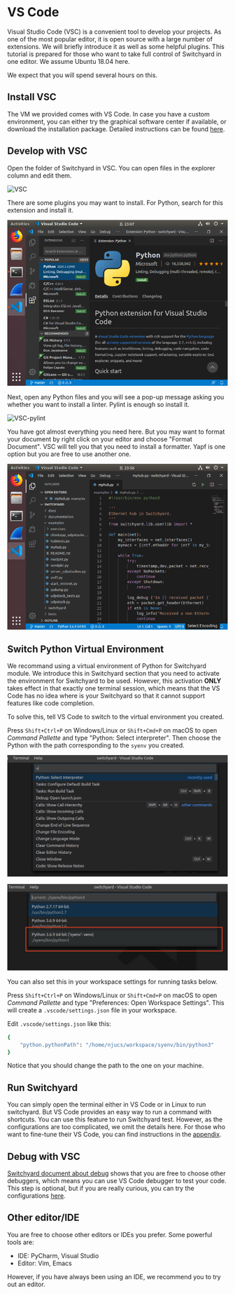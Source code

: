 # VS Code

Visual Studio Code (VSC) is a convenient tool to develop your projects. As one of the most popular editor, it is open source with a large number of extensions. We will briefly introduce it as well as some helpful plugins. This tutorial is prepared for those who want to take full control of Switchyard in one editor. We assume Ubuntu 18.04 here.

We expect that you will spend several hours on this.

## Install VSC

The VM we provided comes with VS Code. In case you have a custom environment, you can either try the graphical software center if available, or download the installation package. Detailed instructions can be found [here](https://code.visualstudio.com/docs/setup/linux).

## Develop with VSC

Open the folder of Switchyard in VSC. You can open files in the explorer column and edit them.

![VSC](../../.gitbook/assets/vscode.png)

There are some plugins you may want to install. For Python, search for this extension and install it.

![VSC-python](<../../.gitbook/assets/vscode-python (1).png>)

Next, open any Python files and you will see a pop-up message asking you whether you want to install a linter. Pylint is enough so install it.

![VSC-pylint](../../.gitbook/assets/vscode-pylint.png)

You have got almost everything you need here. But you may want to format your document by right click on your editor and choose "Format Document". VSC will tell you that you need to install a formatter. Yapf is one option but you are free to use another one.

![VSC-format](<../../.gitbook/assets/vscode-format (1).gif>)

## Switch Python Virtual Environment

We recommand using a virtual environment of Python for Switchyard module. We introduce this in Switchyard section that you need to activate the environment for Switchyard to be used. However, this activation **ONLY** takes effect in that exactly one terminal session, which means that the VS Code has no idea where is your Switchyard so that it cannot support features like code completion.

To solve this, tell VS Code to switch to the virtual environment you created.

Press `Shift+Ctrl+P` on Windows/Linux or `Shift+Cmd+P` on macOS to open _Command Pallette_ and type "Python: Select interpreter". Then choose the Python with the path corresponding to the `syenv` you created.

![VS Code Python: Select Interpreter](../../.gitbook/assets/vsc-python-select-interpreter.png)

![Choose virtual environment](../../.gitbook/assets/vsc-python-venv.png)

You can also set this in your workspace settings for running tasks below.

Press `Shift+Ctrl+P` on Windows/Linux or `Shift+Cmd+P` on macOS to open _Command Pallette_ and type "Preferences: Open Workspace Settings". This will create a `.vscode/settings.json` file in your workspace.

Edit `.vscode/settings.json` like this:

```bash
{
    "python.pythonPath": "/home/njucs/workspace/syenv/bin/python3"
}
```

Notice that you should change the path to the one on your machine.

## Run Switchyard

You can simply open the terminal either in VS Code or in Linux to run switchyard. But VS Code provides an easy way to run a command with shortcuts. You can use this feature to run Switchyard test. However, as the configurations are too complicated, we omit the details here. For those who want to fine-tune their VS Code, you can find instructions in the [appendix](../../appendix/vs-code-configuration.md#configure-test-procedure).

## Debug with VSC

[Switchyard document about debug](https://jsommers.github.io/switchyard/test\_execution.html#if-you-don-t-like-pdb) shows that you are free to choose other debuggers, which means you can use VS Code debugger to test your code. This step is optional, but if you are really curious, you can try the configurations [here](../../appendix/vs-code-configuration.md#configure-debug-procedure).

## Other editor/IDE

You are free to choose other editors or IDEs you prefer. Some powerful tools are:

* IDE: PyCharm, Visual Studio
* Editor: Vim, Emacs

However, if you have always been using an IDE, we recommend you to try out an editor.
